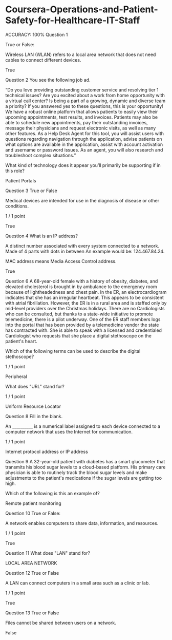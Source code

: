 # Coursera-Operations-and-Patient-Safety-for-Healthcare-IT-Staff
ACCURACY: 100% 
Question 1

True or False:

Wireless LAN (WLAN) refers to a local area network that does not need cables to connect different devices.

True

Question 2
You see the following job ad.

“Do you love providing outstanding customer service and resolving tier 1 technical issues? Are you excited about a work from home opportunity with a virtual call center? Is being a part of a growing, dynamic and diverse team a priority? If you answered yes to these questions, this is your opportunity! We have a robust online platform that allows patients to easily view their upcoming appointments, test results, and invoices. Patients may also be able to schedule new appointments, pay their outstanding invoices, message their physicians and request electronic visits, as well as many other features. As a Help Desk Agent for this tool, you will assist users with questions regarding navigation through the application, advise patients on what options are available in the application, assist with account activation and username or password issues. As an agent, you will also research and troubleshoot complex situations.”

What kind of technology does it appear you’ll primarily be supporting if in this role?

Patient Portals

Question 3
True or False

Medical devices are intended for use in the diagnosis of disease or other conditions.

1 / 1 point

True

Question 4
What is an IP address?

A distinct number associated with every system connected to a network. Made of 4 parts with dots in between An example would be: 124.467.84.24.

MAC address means Media Access Control address.

True

Question 6
A 68-year-old female with a history of obesity, diabetes, and elevated cholesterol is brought in by ambulance to the emergency room because of lightheadedness and chest pain. In the ER, an electrocardiogram indicates that she has an irregular heartbeat. This appears to be consistent with atrial fibrillation. However, the ER is in a rural area and is staffed only by mid-level providers over the Christmas holidays. There are no Cardiologists who can be consulted, but thanks to a state-wide initiative to promote telemedicine, there is a pilot underway. One of the ER staff members logs into the portal that has been provided by a telemedicine vendor the state has contracted with. She is able to speak with a licensed and credentialed Cardiologist who requests that she place a digital stethoscope on the patient's heart.

Which of the following terms can be used to describe the digital stethoscope?

1 / 1 point

Peripheral

What does "URL" stand for?

1 / 1 point

Uniform Resource Locator

Question 8
Fill in the blank.

An __________ is a numerical label assigned to each device connected to a computer network that uses the Internet for communication.

1 / 1 point

Internet protocol address or IP address

Question 9
A 32-year-old patient with diabetes has a smart glucometer that transmits his blood sugar levels to a cloud-based platform. His primary care physician is able to routinely track the blood sugar levels and make adjustments to the patient's medications if the sugar levels are getting too high.

Which of the following is this an example of?

Remote patient monitoring

Question 10
True or False:

A network enables computers to share data, information, and resources.

1 / 1 point

True

Question 11
What does "LAN" stand for?

LOCAL AREA NETWORK

Question 12
True or False

A LAN can connect computers in a small area such as a clinic or lab.

1 / 1 point

True

Question 13
True or False

Files cannot be shared between users on a network.

False

